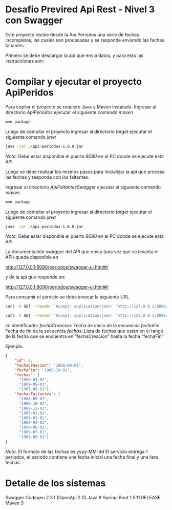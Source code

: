 # Desafio Previred Api Rest - Nivel 3 con Swagger

Este proyecto recibe desde la Api Periodos una serie de fechas incompletas, las cuales son procesadas y se responde enviando las fechas faltantes.

Primero se debe descargar la api que envia datos, y para esto las instrucciones son:

# Compilar y ejecutar el proyecto ApiPeridos

Para copilar el proyecto se requiere Java y Maven instalado.
Ingresar al directorio *ApiPeriodos* ejecutar el siguiente comando *maven*

```bash
mvn package
```

Luego de compilar el proyecto ingresar al directorio *target* ejecutar el siguiente comando *java*

```bash
java -jar .\api-periodos-1.0.0.jar
```
*Nota*:
Debe estar disponible el puerto *8080* en el PC donde se ejecute esta API.

Luego se debe realizar los mismos pasos para inicializar la api que procesa las fechas y responde con los faltantes.

Ingresar al directorio *ApiFaltantesSwagger* ejecutar el siguiente comando *maven*

```bash
mvn package
```

Luego de compilar el proyecto ingresar al directorio *target* ejecutar el siguiente comando *java*

```bash
java -jar .\api-periodos-1.0.0.jar
```
*Nota*:
Debe estar disponible el puerto *8090* en el PC donde se ejecute esta API.


La documentación swagger del API que envia (una vez que se levanta el API) queda disponible en

http://127.0.0.1:8080/periodos/swagger-ui.html#/

y de la api que responde en: 


http://127.0.0.1:8090/periodos/swagger-ui.html#/



Para consumir el servicio se debe invocar la siguiente URL

```bash
curl -X GET --header 'Accept: application/json' 'http://127.0.0.1:8080/periodos/api'
```
```bash
curl -X GET --header 'Accept: application/json' 'http://127.0.0.1:8090/periodos/api'
```



*id*: identificador
*fechaCreacion*: Fecha de inicio de la secuencia
*fechaFin*: Fecha de fin de la secuencia
*fechas*: Lista de fechas que están en el rango de la fecha que se encuentra en “fechaCreacion” hasta la fecha “fechaFin”

Ejemplo.
```json
{
    "id": 6,
    "fechaCreacion": "1968-08-01",
    "fechaFin": "1969-10-01",
    "fechas": [
      "1969-03-01",
      "1969-05-01",
      "1969-09-01"],
	"fechasFaltantes": [
      "1968-09-01",
	  "1968-10-01",
	  "1968-11-01",
	  "1969-01-01",
	  "1969-02-01",
	  "1969-04-01",
	  "1969-06-01",
	  "1969-07-01",
	  "1969-08-01"]
}
```
*Nota*:
El formato de las fechas es yyyy-MM-dd
El servicio entrega 1 periodos, el periodo contiene una fecha inicial una fecha final y una lista fechas.

# Detalle de los sistemas

Swagger Codegen 2.3.1 (OpenApi 2.0)
Java 8
Spring-Boot 1.5.11.RELEASE
Maven 3
